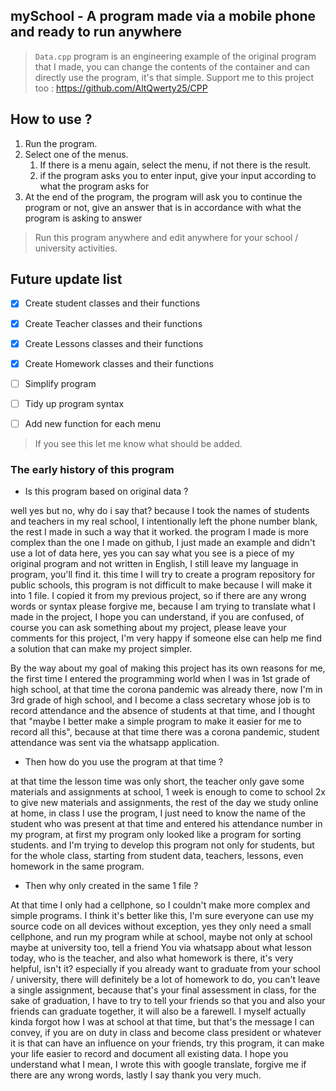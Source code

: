 ## mySchool - A program made via a mobile phone and ready to run anywhere
> ```Data.cpp``` program is an engineering example of the original program that I made, you can change the contents of the container and can directly use the program, it's that simple. Support me to this project too : https://github.com/AltQwerty25/CPP

## How to use ?
1. Run the program.
1. Select one of the menus.
    1. If there is a menu again, select the menu, if not there is the result. 
    1. if the program asks you to enter input, give your input according to what the program asks for
1. At the end of the program, the program will ask you to continue the program or not, give an answer that is in accordance with what the program is asking to answer

> Run this program anywhere and edit anywhere for your school / university activities.

## Future update list
- [x] Create student classes and their functions
- [x] Create Teacher classes and their functions
- [x] Create Lessons classes and their functions
- [x] Create Homework classes and their functions

- [ ] Simplify program
- [ ] Tidy up program syntax
- [ ] Add new function for each menu

> If you see this let me know what should be added.

### The early history of this program
* Is this program based on original data ?

well yes but no, why do i say that? because I took the names of students and teachers in my real school, I intentionally left the phone number blank, the rest I made in such a way that it worked.
the program I made is more complex than the one I made on github, I just made an example and didn't use a lot of data here, yes you can say what you see is a piece of my original program and not written in English, I still leave my language in program, you'll find it.
this time I will try to create a program repository for public schools, this program is not difficult to make because I will make it into 1 file.
I copied it from my previous project, so if there are any wrong words or syntax please forgive me, because I am trying to translate what I made in the project, I hope you can understand, if you are confused, of course you can ask something about my project, please leave your comments for this project, I'm very happy if someone else can help me find a solution that can make my project simpler.

By the way about my goal of making this project has its own reasons for me, the first time I entered the programming world when I was in 1st grade of high school, at that time the corona pandemic was already there, now I'm in 3rd grade of high school, and I become a class secretary whose job is to record attendance and the absence of students at that time, and I thought that "maybe I better make a simple program to make it easier for me to record all this", because at that time there was a corona pandemic, student attendance was sent via the whatsapp application.

* Then how do you use the program at that time ?

at that time the lesson time was only short, the teacher only gave some materials and assignments at school, 1 week is enough to come to school 2x to give new materials and assignments, the rest of the day we study online at home, in class I use the program, I just need to know the name of the student who was present at that time and entered his attendance number in my program, at first my program only looked like a program for sorting students.
and I'm trying to develop this program not only for students, but for the whole class, starting from student data, teachers, lessons, even homework in the same program.

* Then why only created in the same 1 file ?

At that time I only had a cellphone, so I couldn't make more complex and simple programs.
I think it's better like this, I'm sure everyone can use my source code on all devices without exception, yes they only need a small cellphone, and run my program while at school, maybe not only at school maybe at university too, tell a friend You via whatsapp about what lesson today, who is the teacher, and also what homework is there, it's very helpful, isn't it?
especially if you already want to graduate from your school / university, there will definitely be a lot of homework to do, you can't leave a single assignment, because that's your final assessment in class, for the sake of graduation, I have to try to tell your friends so that you and also your friends can graduate together, it will also be a farewell.
I myself actually kinda forgot how I was at school at that time, but that's the message I can convey, if you are on duty in class and become class president or whatever it is that can have an influence on your friends, try this program, it can make your life easier to record and document all existing data.
I hope you understand what I mean, I wrote this with google translate, forgive me if there are any wrong words, lastly I say thank you very much.
